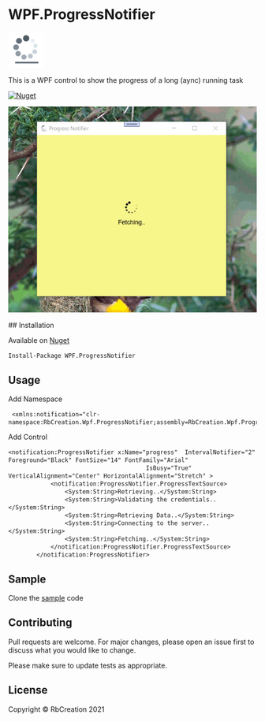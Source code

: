 # WPF.ProgressNotifier     

![progress_notifier_icon](Wpf.ProgressNotifier.Sample/Images/progress_notifier_icon.png)

This is a WPF control to show the progress of a long (aync) running task

[![Nuget](https://img.shields.io/nuget/v/Fluent.Ribbon.svg?style=flat-square)](https://www.nuget.org/packages/WPF.ProgressNotifier)

<div align="center">
 
![progress_notifier](Wpf.ProgressNotifier.Sample/Images/progress_notifier.gif)

</div>
## Installation

Available on [Nuget](https://www.nuget.org/packages/WPF.ProgressNotifier/) 

```bash
Install-Package WPF.ProgressNotifier 
```

## Usage
Add Namespace
```xaml
 <xmlns:notification="clr-namespace:RbCreation.Wpf.ProgressNotifier;assembly=RbCreation.Wpf.ProgressNotifier"/>
```
Add Control 
```xaml
<notification:ProgressNotifier x:Name="progress"  IntervalNotifier="2"   Foreground="Black" FontSize="14" FontFamily="Arial"
                                       IsBusy="True" VerticalAlignment="Center" HorizontalAlignment="Stretch" >
            <notification:ProgressNotifier.ProgressTextSource>
                <System:String>Retrieving..</System:String>
                <System:String>Validating the credentials..</System:String>
                <System:String>Retrieving Data..</System:String>
                <System:String>Connecting to the server..</System:String>
                <System:String>Fetching..</System:String>
            </notification:ProgressNotifier.ProgressTextSource>
        </notification:ProgressNotifier>
```

## Sample

Clone the [sample](https://github.com/anurag-sukumaran/Wpf.ProgressNotifier.git) code


## Contributing
Pull requests are welcome. For major changes, please open an issue first to discuss what you would like to change.

Please make sure to update tests as appropriate.

## License
Copyright © RbCreation 2021

